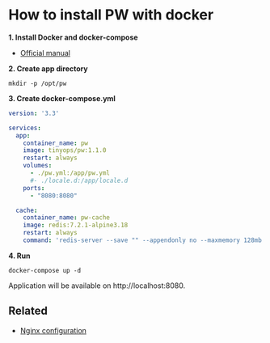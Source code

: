 # How to install PW with docker

**1. Install Docker and docker-compose**

- [Official manual](https://docs.docker.com/engine/install/)

**2. Create app directory**

```shell
mkdir -p /opt/pw
```

**3. Create docker-compose.yml**

```yaml
version: '3.3'

services:
  app:
    container_name: pw
    image: tinyops/pw:1.1.0
    restart: always
    volumes:
      - ./pw.yml:/app/pw.yml
      #- ./locale.d:/app/locale.d
    ports:
      - "8080:8080"

  cache:
    container_name: pw-cache
    image: redis:7.2.1-alpine3.18
    restart: always
    command: 'redis-server --save "" --appendonly no --maxmemory 128mb'
```

**4. Run**

```shell
docker-compose up -d
```

Application will be available on http://localhost:8080.

## Related

- [Nginx configuration](NGINX.md)
